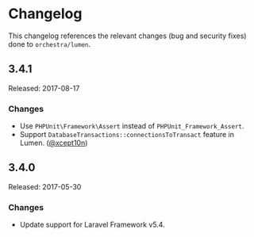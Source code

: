 # Changelog

This changelog references the relevant changes (bug and security fixes) done to `orchestra/lumen`.

## 3.4.1

Released: 2017-08-17

### Changes

* Use `PHPUnit\Framework\Assert` instead of `PHPUnit_Framework_Assert`.
* Support `DatabaseTransactions::connectionsToTransact` feature in Lumen. ([@xcept10n](https://github.com/xcept10n))

## 3.4.0

Released: 2017-05-30

### Changes

* Update support for Laravel Framework v5.4.
